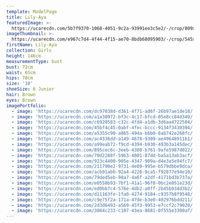 ```yaml
---
template: ModelPage
title: Lily-Aya
featuredImage: >-
  https://ucarecdn.com/5b7f9370-1068-4051-9c2a-93991ee3c5e2/-/crop/809x357/0,0/-/preview/
imageThumbnail: >-
  https://ucarecdn.com/e967c7d4-4f44-4f15-ae70-8bdb68095903/-/crop/545x714/510,306/-/preview/
firstName: Lily-Aya
collection: Girls
height: 146cm
measurementType: bust
bust: 72cm
waist: 65cm
hips: 78cm
size: '10'
shoeSize: 6 Junior
hair: Brown
eyes: Brown
imagePortfolio:
  - image: 'https://ucarecdn.com/dc97038d-d361-4f71-ad6f-26b97ae1de18/'
  - image: 'https://ucarecdn.com/a1a30972-bf3c-4c17-bfcd-05e8cc84d349/'
  - image: 'https://ucarecdn.com/c6920583-c32c-4fd4-a1db-3d6aa4722504/'
  - image: 'https://ucarecdn.com/45bf4c45-0abf-4fec-bccc-9134f3430394/'
  - image: 'https://ucarecdn.com/a5355c90-a865-494a-b6b0-8ab742e268fc/'
  - image: 'https://ucarecdn.com/ac4336dd-a149-4678-9309-ae49648911b1/'
  - image: 'https://ucarecdn.com/a99eab72-f9cd-4394-b930-493b3a145dec/'
  - image: 'https://ucarecdn.com/895cec6c-3eeb-4380-b761-9afe5987d022/'
  - image: 'https://ucarecdn.com/70d2288f-59b3-4001-87dd-ba5a13ab3acf/'
  - image: 'https://ucarecdn.com/923c4400-905e-4347-909a-d4e3a5e94fc7/'
  - image: 'https://ucarecdn.com/211790e2-9731-4e89-995e-b579dbbe9dca/'
  - image: 'https://ucarecdn.com/acb91abb-92a4-4226-9ca5-f92877e94e10/'
  - image: 'https://ucarecdn.com/79ded5eb-98a7-4a6f-a2df-4171bd3b737a/'
  - image: 'https://ucarecdn.com/e0558b93-7bf1-41a1-96f0-0bc2e051e23d/'
  - image: 'https://ucarecdn.com/ed0bb7c4-576e-4db2-a0ff-2b45b934d3b2/'
  - image: 'https://ucarecdn.com/d11163fe-1fa0-4274-9184-c9357b8f9548/'
  - image: 'https://ucarecdn.com/c9e75f2a-171a-47de-b3e0-402976bdd211/'
  - image: 'https://ucarecdn.com/2d3d6493-a569-45f3-9953-e7ccf2c79020/'
  - image: 'https://ucarecdn.com/3864c233-c107-43ea-8681-0f555e3300af/'
---
```


